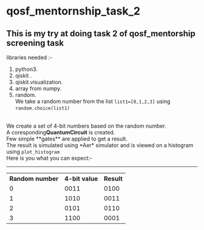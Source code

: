 # qosf_mentornship_task_2
## This is my try at doing task 2 of qosf_mentorship screening task
libraries needed :-
  1. python3.
  2. qiskit .
  3. qiskit.visualization.
  4. array from numpy.
  5. random.\
We take a random number from the list <code>list1=[0,1,2,3]</code> using <code>random.choice(list1)</code>
<br>
We create a set of 4-bit numbers based on the random number.
<br>
A coresponding<b>QuantumCircuit</b> is created.
<br>
Few simple **gates** are applied to get a result.
<br>
The result is simulated using *Aer* simulator and is viewed on a histogram using <code>plot_histogram</code>
<br>
Here is you what you can expect:-
<br>
          
---
<table>
  <tr>
    <th>Random number</th>
    <th>4-bit value</th>
    <th> Result</th>
  </tr>
  <tr>
    <td>0</td>
    <td>0011</td>
    <td>0100</td>
  </tr>
  <tr>
    <td>1</td>
    <td>1010</td>
    <td>0011</td>
  </tr>
  <tr>
    <td>2</td>
    <td>0101</td>
    <td>0110</td>
  </tr>
  <tr>
    <td>3</td>
    <td>1100</td>
    <td>0001</td>
  </tr>
</table> 
